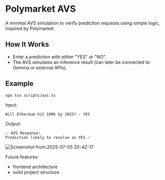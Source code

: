 # Polymarket AVS

A minimal AVS simulation to verify prediction requests using simple logic, inspired by Polymarket.

## How It Works

- Enter a prediction with either "YES" or "NO".
- The AVS simulates an inference result (can later be connected to Gemma or external APIs).

## Example

```bash
npx tsx scripts/avs.ts
```

Input:

```
Will Ethereum hit 100k by 2025? - YES
```

Output:

```
✅ AVS Response:
Prediction likely to resolve as YES ✅
```
![Screenshot from 2025-07-05 20-42-17](https://github.com/user-attachments/assets/de0709f5-9016-435a-a167-48745c4566da)

Future features:
- frontend architecture
- solid project structure

